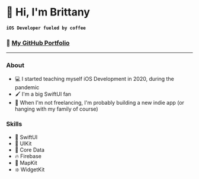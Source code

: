 # 👋 Hi, I'm Brittany

**`iOS Developer fueled by coffee`**

### 💼 **[My GitHub Portfolio](https://github.com/brittanyarima/iOS-Developer-Portfolio)**

---

### About
- 💻 I started teaching myself iOS Development in 2020, during the pandemic
- 🖌️ I'm a big SwiftUI fan
- 📱 When I'm not freelancing, I'm probably building a new indie app (or hanging with my family of course)



 ### Skills
- 🎨 SwiftUI
- 📲 UIKit
- 💽 Core Data
- 🔥 Firebase
- 📍 MapKit
- ❇️ WidgetKit


<!--
**brittanyarima/brittanyarima** is a ✨ _special_ ✨ repository because its `README.md` (this file) appears on your GitHub profile.

Here are some ideas to get you started:

- 🔭 I’m currently working on ...
- 🌱 I’m currently learning ...
- 👯 I’m looking to collaborate on ...
- 🤔 I’m looking for help with ...
- 💬 Ask me about ...
- 📫 How to reach me: ...
- 😄 Pronouns: ...
- ⚡ Fun fact: ...
-->
